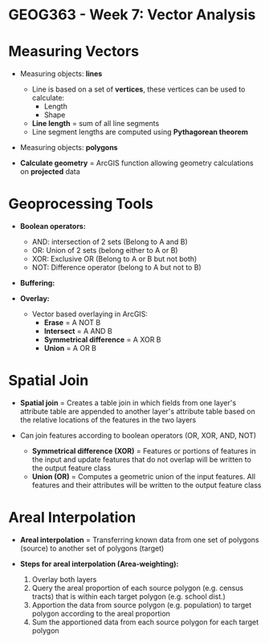 # GEOG363 - Week 7: Vector Analysis

# Measuring Vectors
- Measuring objects: **lines**
    - Line is based on a set of **vertices**, these vertices can be used to calculate:
        - Length
        - Shape
    - **Line length** = sum of all line segments
    - Line segment lengths are computed using **Pythagorean theorem**

- Measuring objects: **polygons**

- **Calculate geometry** = ArcGIS function allowing geometry calculations on **projected** data

# Geoprocessing Tools
- **Boolean operators:**
    - AND: intersection of 2 sets (Belong to A and B)
    - OR: Union of 2 sets (belong either to A or B)
    - XOR: Exclusive OR (Belong to A or B but not both)
    - NOT: Difference operator (belong to A but not to B)

- **Buffering:**
- **Overlay:**
    - Vector based overlaying in ArcGIS:
        - **Erase** = A NOT B
        - **Intersect** = A AND B
        - **Symmetrical difference** = A XOR B
        - **Union** = A OR B

# Spatial Join
- **Spatial join** = Creates a table join in which fields from one layer's attribute table are appended to another layer's attribute table based on the relative locations of the features in the two layers

- Can join features according to boolean operators (OR, XOR, AND, NOT)
    - **Symmetrical difference (XOR)** = Features or portions of features in the input and update features that do not overlap will be written to the output feature class
    - **Union (OR)** = Computes a geometric union of the input features. All features and their attributes will be written to the output feature class


# Areal Interpolation
- **Areal interpolation** = Transferring known data from one set of polygons (source) to another set of polygons (target)

- **Steps for areal interpolation (Area-weighting):**
    1. Overlay both layers
    2. Query the areal proportion of each source polygon (e.g. census tracts) that is within each target polygon (e.g. school dist.)
    3. Apportion the data from source polygon (e.g. population) to target polygon according to the areal proportion
    4. Sum the apportioned data from each source polygon for each target polygon
